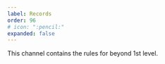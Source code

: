 ```yaml
---
label: Records
order: 96
# icon: ":pencil:"
expanded: false
---
```


This channel contains the rules for beyond 1st level. 